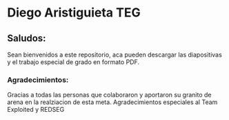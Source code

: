# Diego Aristiguieta TEG


## Saludos:

Sean bienvenidos a este repositorio, aca pueden descargar las diapositivas y 
el trabajo especial de grado en formato PDF.

### Agradecimientos:

Gracias a todas las personas que colaboraron y aportaron su granito de arena en la realziacion de esta meta.
Agradecimientos especiales al Team Exploited y REDSEG

